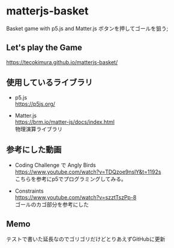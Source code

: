 # matterjs-basket
Basket game with p5.js and Matter.js
ボタンを押してゴールを狙う;

## Let's play the Game
https://tecokimura.github.io/matterjs-basket/

## 使用しているライブラリ
- p5.js  
https://p5js.org/  

- Matter.js  
https://brm.io/matter-js/docs/index.html  
物理演算ライブラリ  


## 参考にした動画
- Coding Challenge で Angly Birds  
https://www.youtube.com/watch?v=TDQzoe9nslY&t=1192s  
こちらを参考にp5でプログラミングしてみる。  

- Constraints  
https://www.youtube.com/watch?v=szztTszPp-8  
ゴールのカゴ部分を参考にした  

## Memo
テストで書いた延長なのでゴリゴリだけどとりあえずGitHubに更新


